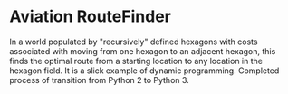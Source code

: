 # Aviation RouteFinder
In a world populated by "recursively" defined hexagons with costs associated with moving
from one hexagon to an adjacent hexagon, this finds the optimal route from a starting 
location to any location in the hexagon field. It is a slick example of dynamic programming.
Completed process of transition from Python 2 to Python 3.

